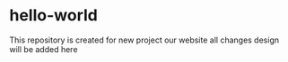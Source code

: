 # hello-world

This repository is created for new project our website
all changes design will be added here

